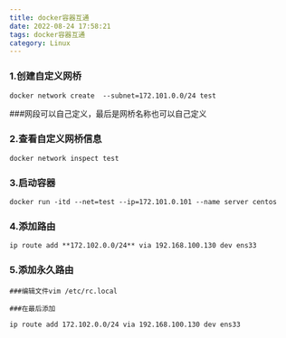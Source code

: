 ```yaml
---
title: docker容器互通
date: 2022-08-24 17:58:21
tags: docker容器互通
category: Linux
---
```


### 1.创建自定义网桥

```shell
docker network create  --subnet=172.101.0.0/24 test
```

###网段可以自己定义，最后是网桥名称也可以自己定义



### 2.查看自定义网桥信息

```shell
docker network inspect test
```



### 3.启动容器

```shell
docker run -itd --net=test --ip=172.101.0.101 --name server centos
```



### 4.添加路由

```shell
ip route add **172.102.0.0/24** via 192.168.100.130 dev ens33
```



### 5.添加永久路由

```shell
###编辑文件vim /etc/rc.local

###在最后添加

ip route add 172.102.0.0/24 via 192.168.100.130 dev ens33
```




